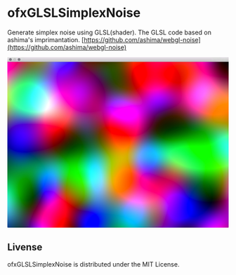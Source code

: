 # ofxGLSLSimplexNoise

Generate simplex noise using GLSL(shader). The GLSL code based on ashima's imprimantation. [https://github.com/ashima/webgl-noise](https://github.com/ashima/webgl-noise)

![](noiseimage.jpg)

## Livense

ofxGLSLSimplexNoise is distributed under the MIT License.